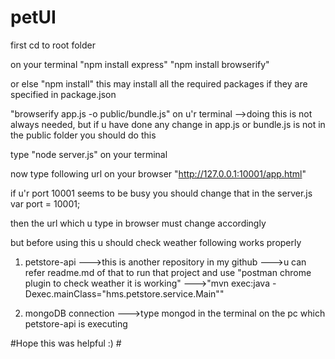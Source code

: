 # petUI


first cd to root folder

on your terminal
"npm install express"
"npm install browserify"

or else "npm install" this may install all the required packages if they are specified in package.json

"browserify app.js -o public/bundle.js" on u'r terminal
-->doing this is not always needed, but if u have done any change in app.js or bundle.js is not in the public folder you should do this

type "node server.js" on your terminal

now type following url on your browser
"http://127.0.0.1:10001/app.html"


if u'r port 10001 seems to be busy you should change that in the server.js
var port = 10001;

then the url which u type in browser must change accordingly


but before using this u should check weather following works properly
1. petstore-api
--->this is another repository in my github
--->u can refer readme.md of that to run that project and use "postman chrome plugin to check weather it is working"
--->"mvn exec:java -Dexec.mainClass="hms.petstore.service.Main""

2. mongoDB connection
--->type mongod in the terminal on the pc which petstore-api is executing

#Hope this was helpful :) #



